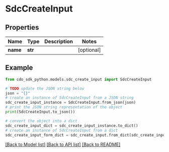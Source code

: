 # SdcCreateInput


## Properties

Name | Type | Description | Notes
------------ | ------------- | ------------- | -------------
**name** | **str** |  | [optional] 

## Example

```python
from cdo_sdk_python.models.sdc_create_input import SdcCreateInput

# TODO update the JSON string below
json = "{}"
# create an instance of SdcCreateInput from a JSON string
sdc_create_input_instance = SdcCreateInput.from_json(json)
# print the JSON string representation of the object
print(SdcCreateInput.to_json())

# convert the object into a dict
sdc_create_input_dict = sdc_create_input_instance.to_dict()
# create an instance of SdcCreateInput from a dict
sdc_create_input_form_dict = sdc_create_input.from_dict(sdc_create_input_dict)
```
[[Back to Model list]](../README.md#documentation-for-models) [[Back to API list]](../README.md#documentation-for-api-endpoints) [[Back to README]](../README.md)


